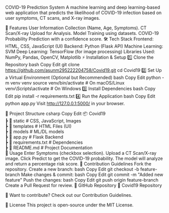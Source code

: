 COVID-19 Prediction System
A machine learning and deep learning-based web application that predicts the likelihood of COVID-19 infection based on user symptoms, CT scans, and X-ray images.

🔹 Features
User Information Collection (Name, Age, Symptoms).
CT Scan/X-ray Upload for Analysis.
Model Training using datasets.
COVID-19 Probability Prediction with a confidence score.
🛠️ Tech Stack
Frontend:
HTML, CSS, JavaScript (UI)
Backend:
Python (Flask API)
Machine Learning: SVM
Deep Learning: TensorFlow (for image processing)
Libraries Used:
NumPy, Pandas, OpenCV, Matplotlib
⚡ Installation & Setup
1️⃣ Clone the Repository
bash
Copy
Edit
git clone https://github.com/asunm295222204758/Covid19.git
cd Covid19
2️⃣ Set Up a Virtual Environment (Optional but Recommended)
bash
Copy
Edit
python -m venv venv
source venv/bin/activate  # On macOS/Linux
venv\Scripts\activate     # On Windows
3️⃣ Install Dependencies
bash
Copy
Edit
pip install -r requirements.txt
4️⃣ Run the Application
bash
Copy
Edit
python app.py
Visit http://127.0.0.1:5000/ in your browser.

📂 Project Structure
csharp
Copy
Edit
📦 Covid19  
 ┣ 📂 static              # CSS, JavaScript, Images  
 ┣ 📂 templates           # HTML Files (UI)  
 ┣ 📂 models              # ML/DL models  
 ┣ 📜 app.py              # Flask Backend  
 ┣ 📜 requirements.txt    # Dependencies  
 ┣ 📜 README.md           # Project Documentation  
🚀 Usage
Enter Symptoms (checkbox selection).
Upload a CT Scan/X-ray image.
Click Predict to get the COVID-19 probability.
The model will analyze and return a percentage risk score.
🤝 Contribution Guidelines
Fork the repository.
Create a new branch:
bash
Copy
Edit
git checkout -b feature-branch
Make changes & commit:
bash
Copy
Edit
git commit -m "Added new feature"
Push the changes:
bash
Copy
Edit
git push origin feature-branch
Create a Pull Request for review.
📌 GitHub Repository
🔗 Covid19 Repository

🔹 Want to contribute? Check out our Contribution Guidelines.

📌 License
This project is open-source under the MIT License.

